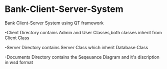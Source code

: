 # Bank-Client-Server-System
Bank Client-Server System using QT framework

-Client Directory contains Admin and User Classes,both classes inherit from Client Class 

-Server Directory contains Server Class which inherit Database Class 

-Documents Directory contains the Seqeuance Diagram and it's discription in wsd format 


